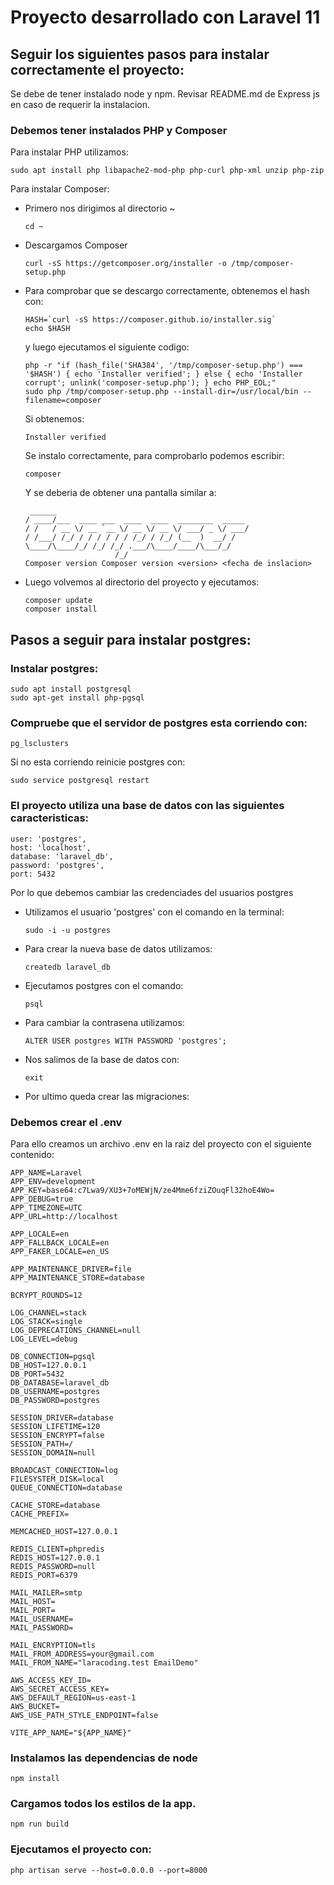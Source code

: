 # Proyecto desarrollado con Laravel 11
## Seguir los siguientes pasos para instalar correctamente el proyecto:

Se debe de tener instalado node y npm. Revisar README.md de Express js en caso de requerir la instalacion.

### Debemos tener instalados  PHP y Composer

Para instalar PHP utilizamos:

    sudo apt install php libapache2-mod-php php-curl php-xml unzip php-zip

Para instalar Composer:
- Primero nos dirigimos al directorio ~

    ```
    cd ~
    ```
- Descargamos Composer
    ```
    curl -sS https://getcomposer.org/installer -o /tmp/composer-setup.php
    ```

- Para comprobar que se descargo correctamente, obtenemos el hash  con:
    ```
    HASH=`curl -sS https://composer.github.io/installer.sig`
    echo $HASH
    ```
    
    y luego ejecutamos el siguiente codigo:
    ```
    php -r "if (hash_file('SHA384', '/tmp/composer-setup.php') === '$HASH') { echo 'Installer verified'; } else { echo 'Installer corrupt'; unlink('composer-setup.php'); } echo PHP_EOL;"        sudo php /tmp/composer-setup.php --install-dir=/usr/local/bin --filename=composer
    ``` 
    Si obtenemos:
    ```
    Installer verified
    ```
    Se instalo correctamente, para comprobarlo podemos escribir:
    ```
    composer
    ```

    Y se deberia de obtener una pantalla similar a: 
    ```
     ______
    / ____/___  ____ ___  ____  ____  ________  _____
    / /   / __ \/ __ `__ \/ __ \/ __ \/ ___/ _ \/ ___/
    / /___/ /_/ / / / / / / /_/ / /_/ (__  )  __/ /
    \____/\____/_/ /_/ /_/ .___/\____/____/\___/_/
                        /_/
    Composer version Composer version <version> <fecha de inslacion>
    ```

- Luego volvemos al directorio del proyecto y ejecutamos:
    ```
    composer update
    composer install
    ```

## Pasos a seguir para instalar postgres:
### Instalar postgres:
    sudo apt install postgresql
    sudo apt-get install php-pgsql

### Compruebe que el servidor de postgres esta corriendo con:
    pg_lsclusters
Si no esta corriendo reinicie postgres con: 
    
    sudo service postgresql restart

### El proyecto utiliza una base de datos con las siguientes caracteristicas:
```
user: 'postgres',
host: 'localhost',
database: 'laravel_db',
password: 'postgres',
port: 5432
```

Por lo que debemos cambiar las credenciades del usuarios postgres

- Utilizamos el usuario 'postgres' con el comando en la terminal:

    ```
    sudo -i -u postgres
    ```

- Para crear la nueva base de datos utilizamos:

    ```
    createdb laravel_db
    ```

- Ejecutamos postgres con el comando:

    ```
    psql
    ```

- Para cambiar la contrasena utilizamos:
    
    ```
    ALTER USER postgres WITH PASSWORD 'postgres';
    ```

- Nos salimos de la base de datos con: 
    
    ```
    exit
    ```

- Por ultimo queda crear las migraciones:

### Debemos crear el .env
Para ello creamos un archivo .env en la raiz del proyecto con el siguiente contenido:

```
APP_NAME=Laravel
APP_ENV=development
APP_KEY=base64:c7Lwa9/XU3+7oMEWjN/ze4Mme6fziZOuqFl32hoE4Wo=
APP_DEBUG=true
APP_TIMEZONE=UTC
APP_URL=http://localhost

APP_LOCALE=en
APP_FALLBACK_LOCALE=en
APP_FAKER_LOCALE=en_US

APP_MAINTENANCE_DRIVER=file
APP_MAINTENANCE_STORE=database

BCRYPT_ROUNDS=12

LOG_CHANNEL=stack
LOG_STACK=single
LOG_DEPRECATIONS_CHANNEL=null
LOG_LEVEL=debug

DB_CONNECTION=pgsql
DB_HOST=127.0.0.1
DB_PORT=5432
DB_DATABASE=laravel_db
DB_USERNAME=postgres
DB_PASSWORD=postgres

SESSION_DRIVER=database
SESSION_LIFETIME=120
SESSION_ENCRYPT=false
SESSION_PATH=/
SESSION_DOMAIN=null

BROADCAST_CONNECTION=log
FILESYSTEM_DISK=local
QUEUE_CONNECTION=database

CACHE_STORE=database
CACHE_PREFIX=

MEMCACHED_HOST=127.0.0.1

REDIS_CLIENT=phpredis
REDIS_HOST=127.0.0.1
REDIS_PASSWORD=null
REDIS_PORT=6379

MAIL_MAILER=smtp
MAIL_HOST=
MAIL_PORT=
MAIL_USERNAME=
MAIL_PASSWORD= 

MAIL_ENCRYPTION=tls
MAIL_FROM_ADDRESS=your@gmail.com
MAIL_FROM_NAME="laracoding.test EmailDemo"

AWS_ACCESS_KEY_ID=
AWS_SECRET_ACCESS_KEY=
AWS_DEFAULT_REGION=us-east-1
AWS_BUCKET=
AWS_USE_PATH_STYLE_ENDPOINT=false

VITE_APP_NAME="${APP_NAME}"
```

### Instalamos las dependencias de node

    npm install

### Cargamos todos los estilos de la app.

    npm run build

### Ejecutamos el proyecto con:

    php artisan serve --host=0.0.0.0 --port=8000

